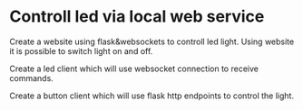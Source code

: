 # Controll led via local web service

Create a website using flask&websockets to controll led light.
Using website it is possible to switch light on and off.

Create a led client which will use websocket connection to receive commands.

Create a button client which will use flask http endpoints to control the light.

